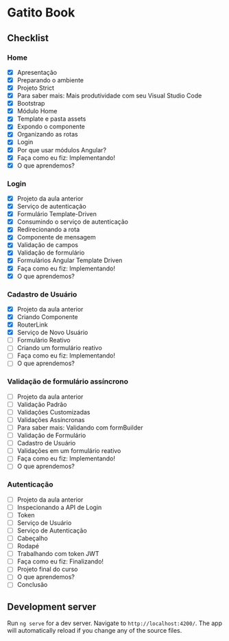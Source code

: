 # Gatito Book
## Checklist
### Home
- [x] Apresentação
- [x] Preparando o ambiente
- [x] Projeto Strict
- [x] Para saber mais: Mais produtividade com seu Visual Studio Code
- [x] Bootstrap
- [x] Módulo Home
- [x] Template e pasta assets
- [x] Expondo o componente
- [x] Organizando as rotas
- [x] Login
- [x] Por que usar módulos Angular?
- [x] Faça como eu fiz: Implementando!
- [x] O que aprendemos?

### Login
- [x] Projeto da aula anterior
- [x] Serviço de autenticação
- [x] Formulário Template-Driven
- [x] Consumindo o serviço de autenticação
- [x] Redirecionando a rota
- [x] Componente de mensagem
- [x] Validação de campos
- [x] Validação de formulário
- [x] Formulários Angular Template Driven
- [x] Faça como eu fiz: Implementando!
- [x] O que aprendemos?

### Cadastro de Usuário
- [x] Projeto da aula anterior
- [x] Criando Componente
- [x] RouterLink
- [x] Serviço de Novo Usuário
- [ ] Formulário Reativo
- [ ] Criando um formulário reativo
- [ ] Faça como eu fiz: Implementando!
- [ ] O que aprendemos?

### Validação de formulário assíncrono

- [ ] Projeto da aula anterior
- [ ] Validação Padrão
- [ ] Validações Customizadas
- [ ] Validações Assíncronas
- [ ] Para saber mais: Validando com formBuilder
- [ ] Validação de Formulário
- [ ] Cadastro de Usuário
- [ ] Validações em um formulário reativo
- [ ] Faça como eu fiz: Implementando!
- [ ] O que aprendemos?

### Autenticação
- [ ] Projeto da aula anterior
- [ ] Inspecionando a API de Login
- [ ] Token
- [ ] Serviço de Usuário
- [ ] Serviço de Autenticação
- [ ] Cabeçalho
- [ ] Rodapé
- [ ] Trabalhando com token JWT
- [ ] Faça como eu fiz: Finalizando!
- [ ] Projeto final do curso
- [ ] O que aprendemos?
- [ ] Conclusão

## Development server

Run `ng serve` for a dev server. Navigate to `http://localhost:4200/`. The app will automatically reload if you change any of the source files.
